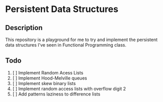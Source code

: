 # Persistent Data Structures

## Description

This repository is a playground for me to try and implement the persistent data structures I've seen in Functional Programming class.

## Todo
1. [ ] Implement Random Acess Lists
2. [ ] Implement Hood-Melville queues
3. [ ] Implement skew binary lists
4. [ ] Implement random access lists with overflow digit 2
5. [ ] Add patterns laziness to difference lists

